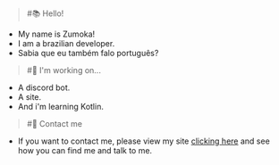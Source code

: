 > #📚 Hello!
* My name is Zumoka!
* I am a brazilian developer.
* Sabia que eu também falo português?
> #🧹 I'm working on...
* A discord bot.
* A site.
* And i'm learning Kotlin.
> #📩 Contact me
* If you want to contact me, please view my site <a href="zumoka.github.io">clicking here</a> and see how you can find me and talk to me.
